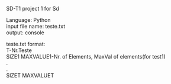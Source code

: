 SD-T1
project 1 for Sd   
  
Language: Python  
input file name: teste.txt  
output: console  
  
teste.txt format:  
T-Nr.Teste  
SIZE1 MAXVALUE1-Nr. of Elements, MaxVal of elements(for test1)  
.  
.  
SIZET MAXVALUET